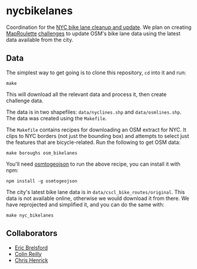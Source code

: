 nycbikelanes
============

Coordination for the [NYC bike lane cleanup and
update](wiki.openstreetmap.org/wiki/New_York,_New_York/Bike_Lanes_and_Roads_Cleanup).
We plan on creating [MapRoulette](http://maproulette.org/)
[challenges](https://gist.github.com/mvexel/b5ad1cb0c91ac245ea3f) to update
OSM's bike lane data using the latest data available from the city.


Data
----

The simplest way to get going is to clone this repository, `cd` into it and run:

    make

This will download all the relevant data and process it, then create challenge
data.

The data is in two shapefiles: `data/nyclines.shp` and `data/osmlines.shp`. The
data was created using the `Makefile`.

The `Makefile` contains recipes for downloading an OSM extract for NYC.
It clips to NYC borders (not just the bounding box) and attempts to select just
the features that are bicycle-related. Run the following to get OSM data:

    make boroughs osm_bikelanes

You'll need [osmtogeojson](https://github.com/tyrasd/osmtogeojson) to run the 
above recipe, you can install it with npm:

    npm install -g osmtogeojson

The city's latest bike lane data is in `data/cscl_bike_routes/original`. This
data is not available online, otherwise we would download it from there. We have
reprojected and simplified it, and you can do the same with:

    make nyc_bikelanes


Collaborators
-------------

* [Eric Brelsford](https://github.com/ebrelsford)
* [Colin Reilly](https://github.com/colinreilly)
* [Chris Henrick](https://github.com/clhenrick)
